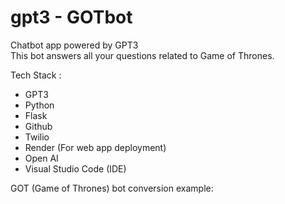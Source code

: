 # gpt3 - GOTbot
 Chatbot app powered by GPT3        
This bot answers all your questions related to Game of Thrones.

Tech Stack :
* GPT3
* Python     
* Flask
* Github
* Twilio
* Render (For web app deployment)   
* Open AI
* Visual Studio Code (IDE)

GOT (Game of Thrones) bot conversion example:

